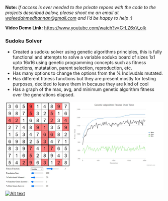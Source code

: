 **Note:** _If access is ever needed to the private repoes with the code to the projects described below, please shoot me an email at waleedahmedhannan@gmail.com and I'd be happy to help :)_

**Video Demo Link:** https://www.youtube.com/watch?v=G-LZ6xV_olk

### Sudoku Solver

- Created a sudoku solver using genetic algorithms principles, this is fully functional and attempts to solve a variable soduko board of sizes 1x1 upto 16x16 using genetic programming concepts such as fitness functions, mutatation, parent selection, reproduction, etc. 
- Has many options to change the options from the % Indivudals mutated.
- Has different fitness functions but they are present mostly for testing purposes, decided to leave them in because they are kind of cool
- Has a graph of the max, avg, and minimum genetic algorithm fitness over the generations elapsed.

![Sudoku Solver](soduku_solver.jpg)
[![Alt text](https://img.youtube.com/vi/G-LZ6xV_olk/0.jpg)](https://www.youtube.com/watch?v=G-LZ6xV_olk)

